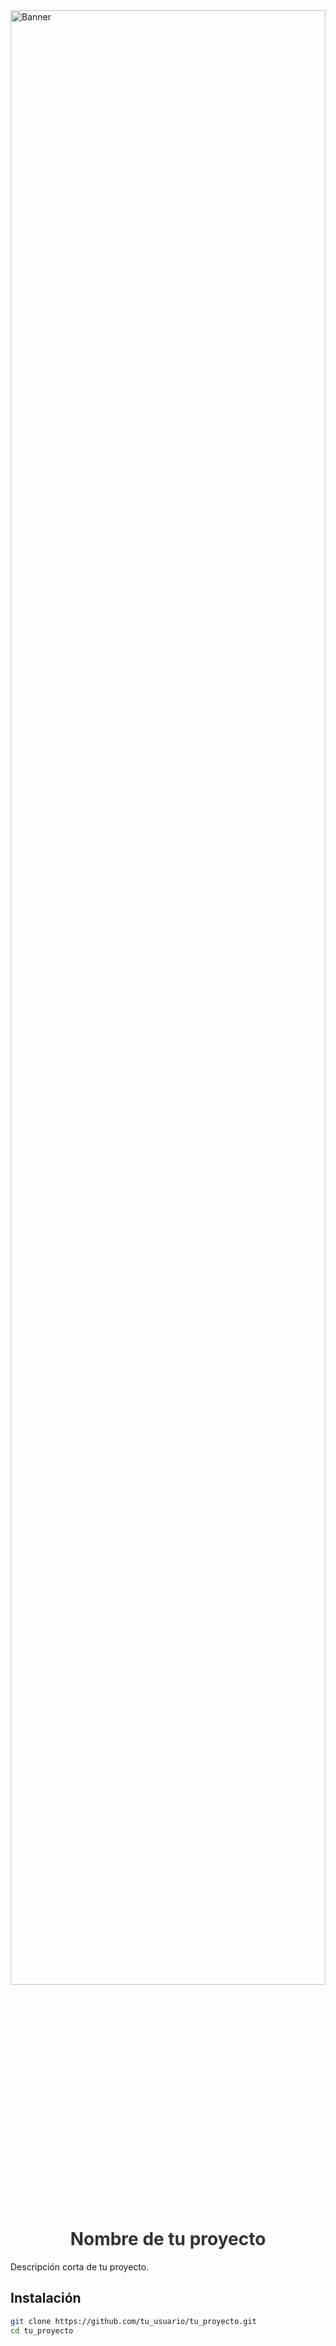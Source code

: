 <img src="https://i.ibb.co/yfVgxnz/modern-design-digital-wallpaper-banner-260nw-1063258442-1.png" alt="Banner" style="width: 100%; height: 90%;">

<h1 style="text-align: center; color: #333;">Nombre de tu proyecto</h1>
Descripción corta de tu proyecto.

## Instalación
```bash
git clone https://github.com/tu_usuario/tu_proyecto.git
cd tu_proyecto
```
